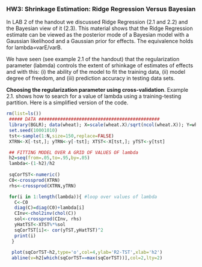 ### HW3: Shrinkage Estimation: Ridge Regression Versus Bayesian

In LAB 2 of the handout we discussed Ridge Regression (2.1 and 2.2) and the Bayesian view of it (2.3). This material shows that
the Ridge Regression estimate can be viewed as the posterior mode of a Bayesian model with a Gaussian likelihood and a Gaussian
prior for effects. The equivalence holds for lambda=varE/varB.

We have seen (see example 2.1 of the handout) that the regularization parameter (labmda) controls the extent of srhinkage of estimates of effects
and with this: (i) the ability of the model to fit the training data, (ii) model degree of freedom, and (iii) prediction accuracy in testing data sets.

**Choosing the regularization parameter using cross-validation**. Example 2.1. shows how to search for a value of lambda using a training-testing partition. Here is a simplified version of the code.

```R
rm(list=ls())
 ##### DATA #############################################
 library(BGLR); data(wheat); X=scale(wheat.X)/sqrt(ncol(wheat.X)); Y=wheat.Y;y<-Y[,1]; N<-nrow(X) ; p<-ncol(X)
 set.seed(10001010)
 tst<-sample(1:N,size=150,replace=FALSE)
 XTRN<-X[-tst,]; yTRN<-y[-tst]; XTST<-X[tst,]; yTST<-y[tst]

 ## FITTING MODEL OVER A GRID OF VALUES OF lambda
 h2=seq(from=.05,to=.95,by=.05)
 lambda<-(1-h2)/h2
 
 sqCorTST<-numeric()
 C0<-crossprod(XTRN)	
 rhs<-crossprod(XTRN,yTRN)

 for(i in 1:length(lambda)){ #loop over values of lambda
   C<-C0
   diag(C)=diag(C0)+lambda[i]
   CInv<-chol2inv(chol(C))
   sol<-crossprod(CInv, rhs)
   yHatTST<-XTST%*%sol
   sqCorTST[i]<- cor(yTST,yHatTST)^2
   print(i)
  }  
  
  plot(sqCorTST~h2,type='o',col=4,ylab='R2-TST',xlab='h2')
  abline(v=h2[which(sqCorTST==max(sqCorTST))],col=2,lty=2)

```

